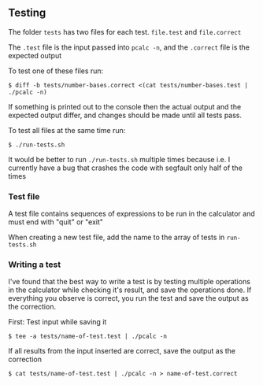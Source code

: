 ## Testing

The folder `tests` has two files for each test. `file.test` and `file.correct`

The `.test` file is the input passed into `pcalc -n`, and the `.correct` file is the expected output

To test one of these files run:
```
$ diff -b tests/number-bases.correct <(cat tests/number-bases.test | ./pcalc -n)
```

If something is printed out to the console then the actual output and the expected output differ, and changes should be made until all tests pass.

To test all files at the same time run:
```
$ ./run-tests.sh
```

It would be better to run `./run-tests.sh` multiple times because i.e. I currently have a bug that crashes the code with segfault only half of the times

### Test file

A test file contains sequences of expressions to be run in the calculator and must end with "quit" or "exit"

When creating a new test file, add the name to the array of tests in `run-tests.sh`

### Writing a test

I've found that the best way to write a test is by testing multiple operations in the calculator while checking it's result, and save the operations done. If everything you observe is correct, you run the test and save the output as the correction.

First: Test input while saving it
```
$ tee -a tests/name-of-test.test | ./pcalc -n
```

If all results from the input inserted are correct, save the output as the correction
```
$ cat tests/name-of-test.test | ./pcalc -n > name-of-test.correct
```
